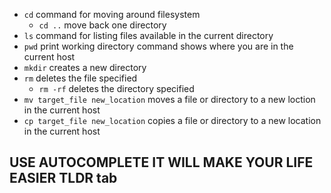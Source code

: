 * `cd` command for moving around filesystem
    * `cd ..` move back one directory
* `ls` command for listing files available in the current directory
* `pwd` print working directory command shows where you are in the current host
* `mkdir` creates a new directory
* `rm` deletes the file specified
    * `rm -rf` deletes the directory specified
* `mv target_file new_location` moves a file or directory to a new loction in the current host
* `cp target_file new_location` copies a file or directory to a new location in the current host

## USE AUTOCOMPLETE IT WILL MAKE YOUR LIFE EASIER TLDR tab 